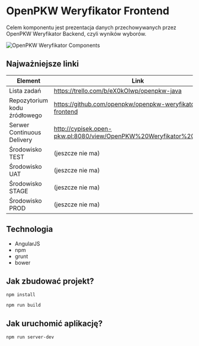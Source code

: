 # OpenPKW Weryfikator Frontend

Celem komponentu jest prezentacja danych przechowywanych przez OpenPKW Weryfikator Backend, czyli wyników wyborów.
 
![OpenPKW Weryfikator Components](https://raw.githubusercontent.com/openpkw/openpkw-devops/master/OpenPKW%20Weryfikator%20Components.png)

## Najważniejsze linki
| Element  | Link  |
| ------------- | ------------- |
| Lista zadań | https://trello.com/b/eX0kOIwp/openpkw-java|
| Repozytorium kodu źródłowego  |  https://github.com/openpkw/openpkw-weryfikator-frontend|
| Serwer Continuous Delivery | http://cypisek.open-pkw.pl:8080/view/OpenPKW%20Weryfikator%20Frontend/ |
| Środowisko TEST | (jeszcze nie ma) |
| Środowisko UAT | (jeszcze nie ma) |
| Środowisko STAGE | (jeszcze nie ma) |
| Środowisko PROD | (jeszcze nie ma) |

## Technologia

- AngularJS
- npm
- grunt
- bower

## Jak zbudować projekt?

```npm install```

```npm run build```

## Jak uruchomić aplikację?

```npm run server-dev```
